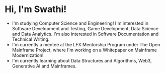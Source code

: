 # Hi, I'm Swathi! 
* I'm studying Computer Science and Engineering! I'm interested in Software Development and Testing, Game Development, Data Science and Data Analytics. I'm also interested in Software Documentation and Technical Writing.
* I'm currently a mentee at the LFX Mentorship Program under The Open Mainframe Project, where I'm working on a Whitepaper on Mainframe Modernization! 
* I'm currently learning about Data Structures and Algorithms, Web3, Generative AI and Mainframes. 
